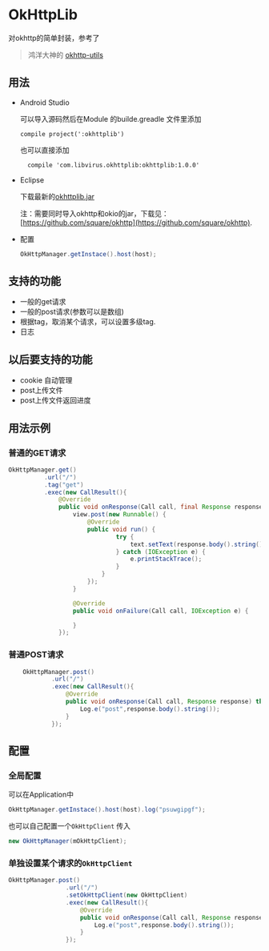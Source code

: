 # OkHttpLib
对okhttp的简单封装，参考了
>鸿洋大神的 [okhttp-utils](https://github.com/hongyangAndroid/okhttp-utils)


## 用法

* Android Studio

  可以导入源码然后在Module 的builde.greadle 文件里添加
  ```
  compile project(':okhttplib')
  ```
  也可以直接添加
  ```
    compile 'com.libvirus.okhttplib:okhttplib:1.0.0'
  ```

* Eclipse

  下载最新的[okhttplib.jar](https://github.com/psuwgipgf/OkHttpLib/tree/master/okhttplib/okhttplib.jar)

  注：需要同时导入okhttp和okio的jar，下载见：[https://github.com/square/okhttp](https://github.com/square/okhttp).

* 配置

  ```java
  OkHttpManager.getInstace().host(host);
  ```
  
  
## 支持的功能

  * 一般的get请求
  * 一般的post请求(参数可以是数组)
  * 根据tag，取消某个请求，可以设置多级tag.
  * 日志
  
## 以后要支持的功能
  * cookie 自动管理
  * post上传文件
  * post上传文件返回进度

## 用法示例

### 普通的GET请求

  ```java
  OkHttpManager.get()
            .url("/")
            .tag("get")
            .exec(new CallResult(){
                @Override
                public void onResponse(Call call, final Response response) throws IOException {
                    view.post(new Runnable() {
                        @Override
                        public void run() {
                                try {
                                    text.setText(response.body().string());
                                } catch (IOException e) {
                                    e.printStackTrace();
                                }
                            }
                        });
                    }

                    @Override
                    public void onFailure(Call call, IOException e) {

                    }
                });
  ```

### 普通POST请求

```java
    OkHttpManager.post()
            .url("/")
            .exec(new CallResult(){
                @Override
                public void onResponse(Call call, Response response) throws IOException {
                    Log.e("post",response.body().string());
                }
            });
```

## 配置

### 全局配置

可以在Application中
```java
OkHttpManager.getInstace().host(host).log("psuwgipgf");
```
也可以自己配置一个`OkHttpClient` 传入
```java
new OkHttpManager(mOkHttpClient);
```
### 单独设置某个请求的`OkHttpClient`
```java
OkHttpManager.post()
                .url("/")
                .setOkHttpClient(new OkHttpClient)
                .exec(new CallResult(){
                    @Override
                    public void onResponse(Call call, Response response) throws IOException {
                        Log.e("post",response.body().string());
                    }
                });
```
